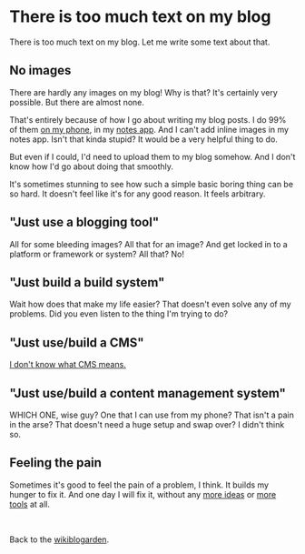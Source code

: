# There is too much text on my blog 

There is too much text on my blog. Let me write some text about that. 

## No images

There are hardly any images on my blog! Why is that? It's certainly very possible. But there are almost none.

That's entirely because of how I go about writing my blog posts. I do 99% of them [on my phone](https://www.todepond.com/wikiblogarden/art/never-stop-writing/on-your-phone), in my [notes app](https://www.todepond.com/wikiblogarden/my-wikiblogarden/demo). And I can't add inline images in my notes app. Isn't that kinda stupid? It would be a very helpful thing to do. 

But even if I could, I'd need to upload them to my blog somehow. And I don't know how I'd go about doing that smoothly.

It's sometimes stunning to see how such a simple basic boring thing can be so hard. It doesn't feel like it's for any good reason. It feels arbitrary.

## "Just use a blogging tool"

All for some bleeding images? All that for an image? And get locked in to a platform or framework or system? All that? No! 

## "Just build a build system"

Wait how does that make my life easier? That doesn't even solve any of my problems. Did you even listen to the thing I'm trying to do? 

## "Just use/build a CMS"

[I don't know what CMS means.](https://www.todepond.com/wikiblogarden/academia/style/never/use/acronyms/)

## "Just use/build a content management system"

WHICH ONE, wise guy? One that I can use from my phone? That isn't a pain in the arse? That doesn't need a huge setup and swap over? I didn't think so. 

## Feeling the pain

Sometimes it's good to feel the pain of a problem, I think. It builds my hunger to fix it. And one day I will fix it, without any [more ideas](https://www.todepond.com/wikiblogarden/my-wikiblogarden/no-more-ideas) or [more tools](https://www.todepond.com/wikiblogarden/better-computing/worse-computing/no-more-tools) at all. 

<br>


Back to the [wikiblogarden](/wikiblogarden).
